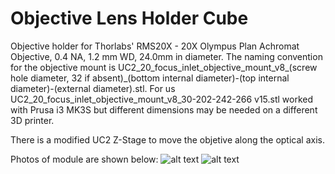 # Objective Lens Holder Cube

Objective holder for Thorlabs' RMS20X - 20X Olympus Plan Achromat Objective, 0.4 NA, 1.2 mm WD, 24.0mm in diameter. The naming convention for the objective mount is UC2_20_focus_inlet_objective_mount_v8_(screw hole diameter, 32 if absent)_(bottom internal diameter)-(top internal diameter)-(external diameter).stl. For us UC2_20_focus_inlet_objective_mount_v8_30-202-242-266 v15.stl worked with Prusa i3 MK3S but different dimensions may be needed on a different 3D printer.

There is a modified UC2 Z-Stage to move the objetive along the optical axis.

Photos of module are shown below:
![alt text](https://github.com/schultzlab/ultra-cheap-light-field-microscope/blob/mess-from-zzy/Photos%20of%20LFM/objective%201.jpg "objective 1")
![alt text](https://github.com/schultzlab/ultra-cheap-light-field-microscope/blob/mess-from-zzy/Photos%20of%20LFM/objective%202.jpg "objective 2")
